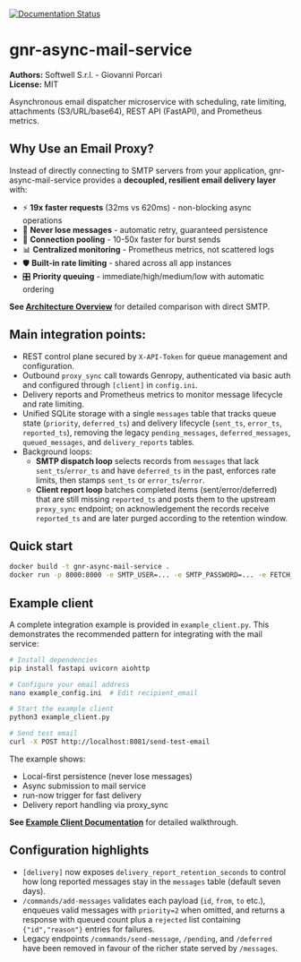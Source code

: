 [![Documentation Status](https://readthedocs.org/projects/gnr-async-mail-service/badge/?version=latest)](https://gnr-async-mail-service.readthedocs.io/en/latest/)

# gnr-async-mail-service

**Authors:** Softwell S.r.l. - Giovanni Porcari  
**License:** MIT

Asynchronous email dispatcher microservice with scheduling, rate limiting, attachments (S3/URL/base64), REST API (FastAPI), and Prometheus metrics.

## Why Use an Email Proxy?

Instead of directly connecting to SMTP servers from your application, gnr-async-mail-service provides a **decoupled, resilient email delivery layer** with:

- ⚡ **19x faster requests** (32ms vs 620ms) - non-blocking async operations
- 🔄 **Never lose messages** - automatic retry, guaranteed persistence
- 🎯 **Connection pooling** - 10-50x faster for burst sends
- 📊 **Centralized monitoring** - Prometheus metrics, not scattered logs
- 🛡️ **Built-in rate limiting** - shared across all app instances
- 🎛️ **Priority queuing** - immediate/high/medium/low with automatic ordering

**See [Architecture Overview](docs/architecture_overview.rst)** for detailed comparison with direct SMTP.

## Main integration points:

- REST control plane secured by ``X-API-Token`` for queue management and configuration.
- Outbound ``proxy_sync`` call towards Genropy, authenticated via basic auth and configured through ``[client]`` in ``config.ini``.
- Delivery reports and Prometheus metrics to monitor message lifecycle and rate limiting.
- Unified SQLite storage with a single ``messages`` table that tracks queue state (`priority`, `deferred_ts`) and delivery lifecycle (`sent_ts`, `error_ts`, `reported_ts`), removing the legacy `pending_messages`, `deferred_messages`, `queued_messages`, and `delivery_reports` tables.
- Background loops:
  - **SMTP dispatch loop** selects records from ``messages`` that lack ``sent_ts``/``error_ts`` and have ``deferred_ts`` in the past, enforces rate limits, then stamps ``sent_ts`` or ``error_ts``/``error``.
  - **Client report loop** batches completed items (sent/error/deferred) that are still missing ``reported_ts`` and posts them to the upstream ``proxy_sync`` endpoint; on acknowledgement the records receive ``reported_ts`` and are later purged according to the retention window.

## Quick start

```bash
docker build -t gnr-async-mail-service .
docker run -p 8000:8000 -e SMTP_USER=... -e SMTP_PASSWORD=... -e FETCH_URL=https://your/api gnr-async-mail-service
```

## Example client

A complete integration example is provided in `example_client.py`. This demonstrates the recommended pattern for integrating with the mail service:

```bash
# Install dependencies
pip install fastapi uvicorn aiohttp

# Configure your email address
nano example_config.ini  # Edit recipient_email

# Start the example client
python3 example_client.py

# Send test email
curl -X POST http://localhost:8081/send-test-email
```

The example shows:
- Local-first persistence (never lose messages)
- Async submission to mail service
- run-now trigger for fast delivery
- Delivery report handling via proxy_sync

**See [Example Client Documentation](docs/example_client.rst)** for detailed walkthrough.

## Configuration highlights

- ``[delivery]`` now exposes ``delivery_report_retention_seconds`` to control how long reported messages stay in the ``messages`` table (default seven days).
- ``/commands/add-messages`` validates each payload (``id``, ``from``, ``to`` etc.), enqueues valid messages with `priority=2` when omitted, and returns a response with queued count plus a `rejected` list containing `{"id","reason"}` entries for failures.
- Legacy endpoints `/commands/send-message`, `/pending`, and `/deferred` have been removed in favour of the richer state served by `/messages`.
